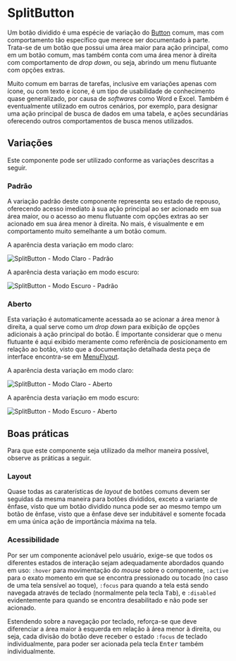 # SplitButton

Um botão dividido é uma espécie de variação do [Button](./button.md) comum, mas com comportamento tão específico que merece ser documentado à parte. Trata-se de um botão que possui uma área maior para ação principal, como em um botão comum, mas também conta com uma área menor à direita com comportamento de _drop down_, ou seja, abrindo um menu flutuante com opções extras.

Muito comum em barras de tarefas, inclusive em variações apenas com ícone, ou com texto e ícone, é um tipo de usabilidade de conhecimento quase generalizado, por causa de _softwares_ como Word e Excel. Também é eventualmente utilizado em outros cenários, por exemplo, para designar uma ação principal de busca de dados em uma tabela, e ações secundárias oferecendo outros comportamentos de busca menos utilizados.

## Variações

Este componente pode ser utilizado conforme as variações descritas a seguir.

### Padrão

A variação padrão deste componente representa seu estado de repouso, oferecendo acesso imediato à sua ação principal ao ser acionado em sua área maior, ou o acesso ao menu flutuante com opções extras ao ser acionado em sua área menor à direita. No mais, é visualmente e em comportamento muito semelhante a um botão comum.

A aparência desta variação em modo claro:

![SplitButton - Modo Claro - Padrão](~@source/assets/images/component-splitbutton-light-standard.png)

A aparência desta variação em modo escuro:

![SplitButton - Modo Escuro - Padrão](~@source/assets/images/component-splitbutton-dark-standard.png)


### Aberto

Esta variação é automaticamente acessada ao se acionar a área menor à direita, a qual serve como um _drop down_ para exibição de opções adicionais à ação principal do botão. É importante considerar que o menu flutuante é aqui exibido meramente como referência de posicionamento em relação ao botão, visto que a documentação detalhada desta peça de interface encontra-se em [MenuFlyout](./menu-flyout.md).

A aparência desta variação em modo claro:

![SplitButton - Modo Claro - Aberto](~@source/assets/images/component-splitbutton-light-open.png)

A aparência desta variação em modo escuro:

![SplitButton - Modo Escuro - Aberto](~@source/assets/images/component-splitbutton-dark-open.png)

## Boas práticas

Para que este componente seja utilizado da melhor maneira possível, observe as práticas a seguir.

### Layout

Quase todas as caraterísticas de _layout_ de botões comuns devem ser seguidas da mesma maneira para botões divididos, exceto a variante de ênfase, visto que um botão dividido nunca pode ser ao mesmo tempo um botão de ênfase, visto que a ênfase deve ser indubitável e somente focada em uma única ação de importância máxima na tela.

### Acessibilidade

Por ser um componente acionável pelo usuário, exige-se que todos os diferentes estados de interação sejam adequadamente abordados quando em uso: `:hover` para movimentação do _mouse_ sobre o componente, `:active` para o exato momento em que se encontra pressionado ou tocado (no caso de uma tela sensível ao toque), `:focus` para quando a tela está sendo navegada através de teclado (normalmente pela tecla <kbd>Tab</kbd>), e `:disabled` evidentemente para quando se encontra desabilitado e não pode ser acionado.

Estendendo sobre a navegação por teclado, reforça-se que deve diferenciar a área maior à esquerda em relação à área menor à direita, ou seja, cada divisão do botão deve receber o estado `:focus` de teclado individualmente, para poder ser acionada pela tecla <kbd>Enter</kbd> também individualmente.
